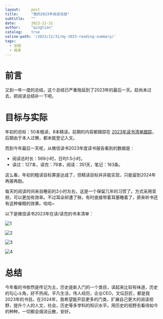 ```yaml
---
layout:     post
title:      "我的2023年阅读总结"
subtitle:   ""
date:       2023-12-31
author:     "qingtian"
catalog:    true
valine-path: '/2023/12/31/my-2023-reading-summary/'
tags:
  - 总结
  - 阅读
---
```


# 前言

又到一年一度的总结，这个总结已严重拖延到了2023年的最后一天。趁尚未过去，把阅读总结补一下吧。

# 目标与实际

年初的目标：50本粗读，8本精读。前期的内容都跟踪在 [2023年读书清单跟踪](https://blog.qingtian16265.com/2023/02/25/tracking-of-reading-list-in-2023/)，后期由于本人过懒，都未能登记入文。

而到今年最后一天呢，从微信读书2023年度读书报告看到的数据是：

* 阅读总时长：569小时，日均1.5小时。
* 读过：127本，读完：79本，阅读：351天，笔记：163条。

这么看，年初的粗读目标算是达成了，但精读目标并非能实现，只能留到2024年再接再励。

每天的阅读时间来自睡前的2小时左右，这是一个保留几年的习惯了。方式采用音频，可以更加有效率。不过耳朵却遭了殃，有时直接带着耳塞睡着了，原来听书还有这种催眠的效果。哈哈~

以下是微信读书2023年在读/读完的书本清单：

![1](http://img.qingtian16265.com/20231231001.jpg)

![2](http://img.qingtian16265.com/20231231002.jpg)

![3](http://img.qingtian16265.com/20231231003.jpg)

![4](http://img.qingtian16265.com/20231231004.jpg)

# 总结 

今年看的书依然是传记为主，历史是新入门的一个类目，读起来比较有味道，历史的勾心斗角，好不热闹。平凡生活，伟人经历，企业CEO，文坛巨匠，都是我2023年的书目。在2024年，我希望能开启更多的门类，扩展自己更大的阅读视野，提升个人的人文，社会，历史等多学科的知识水平。用历史的视野去看待如今的种种，一切都会烟消云散，安好。

